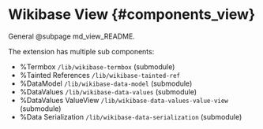 # Wikibase View {#components_view}

General @subpage md_view_README.

The extension has multiple sub components:
  - %Termbox `/lib/wikibase-termbox` (submodule)
  - %Tainted References `/lib/wikibase-tainted-ref`
  - %DataModel `/lib/wikibase-data-model` (submodule)
  - %DataValues `/lib/wikibase-data-values` (submodule)
  - %DataValues ValueView `/lib/wikibase-data-values-value-view` (submodule)
  - %Data Serialization `/lib/wikibase-data-serialization` (submodule)
